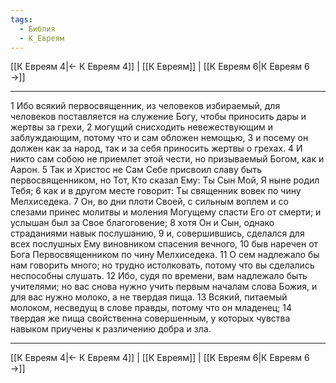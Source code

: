 ```yaml
---
tags:
  - Библия
  - К_Евреям
---
```

[[К Евреям 4|← К Евреям 4]] | [[К Евреям]] | [[К Евреям 6|К Евреям 6 →]]

---
1 Ибо всякий первосвященник, из человеков избираемый, для человеков поставляется на служение Богу, чтобы приносить дары и жертвы за грехи,
2 могущий снисходить невежествующим и заблуждающим, потому что и сам обложен немощью,
3 и посему он должен как за народ, так и за себя приносить жертвы о грехах.
4 И никто сам собою не приемлет этой чести, но призываемый Богом, как и Аарон.
5 Так и Христос не Сам Себе присвоил славу быть первосвященником, но Тот, Кто сказал Ему: Ты Сын Мой, Я ныне родил Тебя;
6 как и в другом месте говорит: Ты священник вовек по чину Мелхиседека.
7 Он, во дни плоти Своей, с сильным воплем и со слезами принес молитвы и моления Могущему спасти Его от смерти; и услышан был за Свое благоговение;
8 хотя Он и Сын, однако страданиями навык послушанию,
9 и, совершившись, сделался для всех послушных Ему виновником спасения вечного,
10 быв наречен от Бога Первосвященником по чину Мелхиседека.
11 О сем надлежало бы нам говорить много; но трудно истолковать, потому что вы сделались неспособны слушать.
12 Ибо, судя по времени, вам надлежало быть учителями; но вас снова нужно учить первым началам слова Божия, и для вас нужно молоко, а не твердая пища.
13 Всякий, питаемый молоком, несведущ в слове правды, потому что он младенец;
14 твердая же пища свойственна совершенным, у которых чувства навыком приучены к различению добра и зла.

---
[[К Евреям 4|← К Евреям 4]] | [[К Евреям]] | [[К Евреям 6|К Евреям 6 →]]